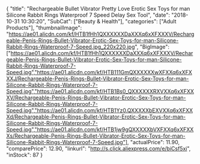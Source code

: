 {
	"title": "Rechargeable Bullet Vibrator Pretty Love Erotic Sex Toys for man Silicone Rabbit Rings Waterproof 7 Speed Delay Sex Tool",
	"date": "2018-10-31 10:30:20",
	"SubCat": ["Beauty & Health"],
	"categories": ["Adult Products"],
	"thumbnailImage": "https://ae01.alicdn.com/kf/HTB1fHh1QXXXXXXDaXXXq6xXFXXXV/Rechargeable-Penis-Rings-Bullet-Vibrator-Erotic-Sex-Toys-for-man-Silicone-Rabbit-Rings-Waterproof-7-Speed.jpg_220x220.jpg",
	"BigImage": ["https://ae01.alicdn.com/kf/HTB1fHh1QXXXXXXDaXXXq6xXFXXXV/Rechargeable-Penis-Rings-Bullet-Vibrator-Erotic-Sex-Toys-for-man-Silicone-Rabbit-Rings-Waterproof-7-Speed.jpg","https://ae01.alicdn.com/kf/HTB111GmQXXXXXXwXFXXq6xXFXXXJ/Rechargeable-Penis-Rings-Bullet-Vibrator-Erotic-Sex-Toys-for-man-Silicone-Rabbit-Rings-Waterproof-7-Speed.jpg","https://ae01.alicdn.com/kf/HTB1Bs0_QXXXXXXRXVXXq6xXFXXXV/Rechargeable-Penis-Rings-Bullet-Vibrator-Erotic-Sex-Toys-for-man-Silicone-Rabbit-Rings-Waterproof-7-Speed.jpg","https://ae01.alicdn.com/kf/HTB1Yz0.QXXXXXbEXVXXq6xXFXXXd/Rechargeable-Penis-Rings-Bullet-Vibrator-Erotic-Sex-Toys-for-man-Silicone-Rabbit-Rings-Waterproof-7-Speed.jpg","https://ae01.alicdn.com/kf/HTB1jw9gQXXXXXbVXFXXq6xXFXXXs/Rechargeable-Penis-Rings-Bullet-Vibrator-Erotic-Sex-Toys-for-man-Silicone-Rabbit-Rings-Waterproof-7-Speed.jpg"],
	"actualPrice": 11.90,
	"comparePrice": 12.90,
	"linkurl": "http://s.click.aliexpress.com/e/biCsf5xi",
	"inStock": 87
}
